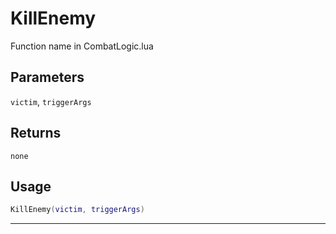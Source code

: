 # KillEnemy
Function name in CombatLogic.lua
## Parameters
`victim`, `triggerArgs`
## Returns
`none`
## Usage
```lua
KillEnemy(victim, triggerArgs)
```
---
